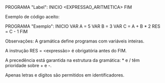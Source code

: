 PROGRAMA "Label":
INICIO
      <EXPRESSAO_ARITMETICA>
FIM
  

  Exemplo de código aceito:

  PROGRAMA "Exemplo":
INICIO
    VAR A = 5
    VAR B = 3
    VAR C = A + B * 2
    RES = C - 1
FIM

Observações:
A gramática define programas com variáveis inteiras.

A instrução RES = <expressão> é obrigatória antes do FIM.

A precedência está garantida na estrutura da gramática: * e / têm prioridade sobre + e -.

Apenas letras e dígitos são permitidos em identificadores.
